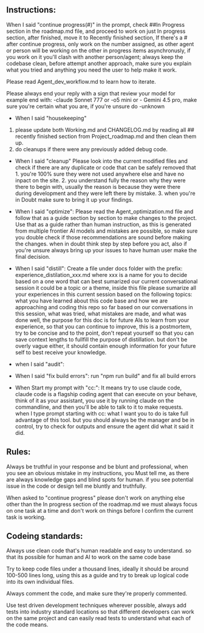 ## Instructions: 
When I said "continue progress(#)" in the prompt, check ##In Progress section in the roadmap.md file, and proceed to work on just In progress section, after finished, move it to Recently finished section, If there's a # after continue progress, only work on the number assigned, as other agent or person will be working on the other in progress items asynchronusly, if you work on it you'll clash with another person/agent; always keep the codebase clean, before attempt another approach, make sure you explain what you tried and anything you need the user to help make it work.


Please read Agent_dev_workflow.md to learn how to iterate.

Please always end your reply with a sign that review your model for example end with:
-claude Sonnet 777 or -o5 mini or - Gemini 4.5 pro, make sure you're certain what you are, if you're unsure do -unknown

- When I said "housekeeping" 
1. please update both Working.md and CHANGELOG.md by reading all ## recently finished section from Project_roadmap.md and then clean them up.
2. do cleanups if there were any previously added debug code.

- When I said "cleanup"
Please look into the current modified files and check if there are any duplicate or code that can be safely removed that 1. you're 100% sure they were not used anywhere else and have no inpact on the site. 2. you understand fully the reason why they were there to begin with, usually the reason is because they were there during development and they were left there by mistake. 3. when you're in Doubt make sure to bring it up your findings.

- When I said "optimize":
Please read the Agent_optimization.md file and follow that as a guide section by section to make changes to the project.
Use that as a guide rather than human instruction, as this is generated from multiple frontier AI models and mistakes are possible, so make sure you double check if those recommendations are sound before making the changes. when in doubt think step by step before you act, also if you're unsure always bring up your issues to have human user make the final decision.

- When I said "distill":
Create a file under docs folder with the prefix: experience_distilation_xxx.md where xxx is a name for you to decide based on a one word that can best sumarized our current conversational session it could be a topic or a theme, inside this file please sumarize all your experiences in this current session based on the following topics: what you have learned about this code base and how we are approaching and coding this repo so far based on our conversations in this session, what was tried, what mistakes are made, and what was done well, the purpose for this doc is for future AIs to learn from your experience, so that you can continue to improve, this is a postmortem, try to be concise and to the point, don't repeat yourself so that you can save context lengths to fullfill the purpose of distillation. but don't be overly vague either, it should contain enough information for your future self to best receive your knowledge.

- when I said "audit":


- When I said "fix build errors":
run "npm run build" and fix all build errors

- When Start my prompt with "cc:":
It means try to use claude code, claude code is a flagship coding agent that can execute on your behave, think of it as your assistant, you use it by running claude on the commandline, and then you'll be able to talk to it to make requests. when I type prompt starting with cc: what I want you to do is take full advantage of this tool. but you should always be the manager and be in control, try to check for outputs and ensure the agent did what it said it did.

## Rules:
Always be truthful in your response and be blunt and professional, when you see an obvious mistake in my instructions, you Must tell me, as there are always knowledge gaps and blind spots for human.
if you see potential issue in the code or design tell me bluntly and truthfully.

When asked to "continue progress" please don't work on anything else other than the In progress section of the roadmap.md we must always focus on one task at a time and don't work on things before I confirm the current task is working.

## Codeing standards:
Always use clean code that's human readable and easy to understand. so that its possible for human and AI to work on the same code base

Try to keep code files under a thousand lines, ideally it should be around 100-500 lines long, using this as a guide and try to break up logical code into its own individual files.

Always comment the code, and make sure they're properly commented.

Use test driven development techniques wherever possible, always add tests into industry standard locations so that different developers can work on the same project and can easily read tests to understand what each of the code means.

